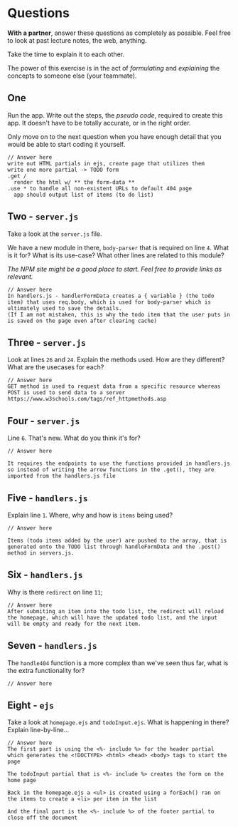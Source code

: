 # Questions

**With a partner**, answer these questions as completely as possible. Feel free to look at past lecture notes, the web, anything.

Take the time to explain it to each other.

The power of this exercise is in the act of _formulating_ and _explaining_ the concepts to someone else (your teammate).

## One

Run the app. Write out the steps, the _pseudo code_, required to create this app. It doesn't have to be totally accurate, or in the right order.

Only move on to the next question when you have enough detail that you would be able to start coding it yourself.

```
// Answer here
write out HTML partials in ejs, create page that utilizes them
write one more partial -> TODO form
.get /
  render the html w/ ** the form-data **
.use * to handle all non-existent URLs to default 404 page
  app should output list of items (to do list)

```

## Two - `server.js`

Take a look at the `server.js` file.

We have a new module in there, `body-parser` that is required on line `4`. What is it for? What is its use-case? What other lines are related to this module?

_The NPM site might be a good place to start. Feel free to provide links as relevant._

```
// Answer here
In handlers.js - handlerFormData creates a { variable } (the todo item) that uses req.body, which is used for body-parser which is ultimately used to save the details.
(If I am not mistaken, this is why the todo item that the user puts in is saved on the page even after clearing cache)

```

## Three - `server.js`

Look at lines `26` and `24`. Explain the methods used. How are they different? What are the usecases for each?

```
// Answer here
GET method is used to request data from a specific resource whereas
POST is used to send data to a server
https://www.w3schools.com/tags/ref_httpmethods.asp

```

## Four - `server.js`

Line `6`. That's new. What do you think it's for?

```
// Answer here

It requires the endpoints to use the functions provided in handlers.js so instead of writing the arrow functions in the .get(), they are imported from the handlers.js file

```

## Five - `handlers.js`

Explain line `1`. Where, why and how is `items` being used?

```
// Answer here

Items (todo items added by the user) are pushed to the array, that is generated onto the TODO list through handleFormData and the .post() method in servers.js.

```

## Six - `handlers.js`

Why is there `redirect` on line `11`;

```
// Answer here
After submiting an item into the todo list, the redirect will reload the homepage, which will have the updated todo list, and the input will be empty and ready for the next item.

```

## Seven - `handlers.js`

The `handle404` function is a more complex than we've seen thus far, what is the extra functionality for?

```
// Answer here

```

## Eight - `ejs`

Take a look at `homepage.ejs` and `todoInput.ejs`. What is happening in there? Explain line-by-line...

```
// Answer here
The first part is using the <%- include %> for the header partial which generates the <!DOCTYPE> <html> <head> <body> tags to start the page

The todoInput partial that is <%- include %> creates the form on the home page

Back in the homepage.ejs a <ul> is created using a forEach() ran on the items to create a <li> per item in the list

And the final part is the <%- include %> of the footer partial to close off the document

```
